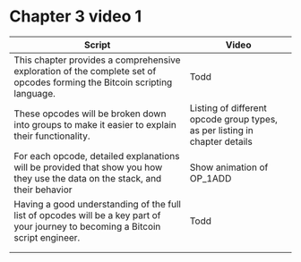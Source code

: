 # Chapter 3 video 1

| Script                                                                                                                             | Video                                                                      |
| ---------------------------------------------------------------------------------------------------------------------------------- | -------------------------------------------------------------------------- |
| This chapter provides a comprehensive exploration of the complete set of opcodes forming the Bitcoin scripting language.           | Todd                                                                       |
| These opcodes will be broken down into groups to make it easier to explain their functionality.                                    | Listing of different opcode group types, as per listing in chapter details |
| For each opcode, detailed explanations will be provided that show you how they use the data on the stack, and their behavior       | Show animation of OP\_1ADD                                                 |
| Having a good understanding of the full list of opcodes will be a key part of your journey to becoming a Bitcoin script engineer.  | Todd                                                                       |
|                                                                                                                                    |                                                                            |
|                                                                                                                                    |                                                                            |
